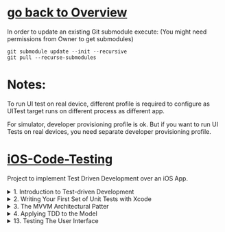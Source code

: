 # [go back to Overview](https://github.com/c4arl0s#test-driven-development-on-ios)

In order to update an existing Git submodule execute: (You might need permissions from Owner to get submodules)

```console
git submodule update --init --recursive
git pull --recurse-submodules
```

# Notes:

To run UI test on real device, different profile is required to configure as UITest target runs on different process as different app.

For simulator, developer provisioning profile is ok. But if you want to run UI Tests on real devices, you need separate developer provisioning profile.

# [iOS-Code-Testing](https://github.com/c4arl0s/iOS-Code-Testing#go-back-to-overview)

Project to implement Test Driven Development over an iOS App.

<details><summary>1. Introduction to Test-driven Development</summary>
<p>

1. [Introduction to Test-driven Development](https://github.com/c4arl0s/1-Introduction-to-Test-Driven-Development#1-introduction-to-test-driven-development-1)
     - [x] [What is Test-Driven Development](https://github.com/c4arl0s/1-Introduction-to-Test-Driven-Development#what-is-test-driven-development)
        + [x] [TDD Terminology](https://github.com/c4arl0s/1-Introduction-to-Test-Driven-Development#-tdd-terminology)
        + [x] [Subject under test](https://github.com/c4arl0s/1-Introduction-to-Test-Driven-Development#-subject-under-test)
        + [x] [Unit Test](https://github.com/c4arl0s/1-Introduction-to-Test-Driven-Development#-unit-test)
        + [x] [State Verification Test](https://github.com/c4arl0s/1-Introduction-to-Test-Driven-Development#-state-verification-test) 
        + [x] [Interaction Test](https://github.com/c4arl0s/1-Introduction-to-Test-Driven-Development#-interaction-test)
        + [x] [Negative Test](https://github.com/c4arl0s/1-Introduction-to-Test-Driven-Development#-negative-test)
        + [x] [Test Suite](https://github.com/c4arl0s/1-Introduction-to-Test-Driven-Development#-test-suite)
        + [x] [Assertions](https://github.com/c4arl0s/1-Introduction-to-Test-Driven-Development#-assertions)
        + [x] [Instantiating Classs for Testing](https://github.com/c4arl0s/1-Introduction-to-Test-Driven-Development#-instantiating-class-for-testing)
     - [x] [Principles of Test-Driven Development](https://github.com/c4arl0s/1-Introduction-to-Test-Driven-Development#--principles-of-test-driven-development)
        + [x] [Test first](https://github.com/c4arl0s/1-Introduction-to-Test-Driven-Development#-test-first)
        + [x] [Red - Green - Refactor](https://github.com/c4arl0s/1-Introduction-to-Test-Driven-Development#-red---green---refactor)
        + [x] [Write the Minimum Amount of Code](https://github.com/c4arl0s/1-Introduction-to-Test-Driven-Development#-write-the-minimum-amount-of-code)
        + [x] [Remove Duplication](https://github.com/c4arl0s/1-Introduction-to-Test-Driven-Development#-remove-duplication)
</p>
</details>

<details><summary>2. Writing Your First Set of Unit Tests with Xcode</summary>
<p>

2. [Writing Your First Set of Unit Tests with Xcode](https://github.com/c4arl0s/2-Writing-Your-First-Set-of-Unit-Tests-with-Xcode#2-writing-your-first-set-of-unit-tests-with-xcode---content)
     - [x] [Downloading and Installing Xcode](https://github.com/c4arl0s/2-Writing-Your-First-Set-of-Unit-Tests-with-Xcode#--downloading-and-installing-xcode)
     - [x] [Creating a New Project with Unit Test Support](https://github.com/c4arl0s/2-Writing-Your-First-Set-of-Unit-Tests-with-Xcode#--creating-a-new-project-with-unit-test-support)
     - [x] [Adding Support for Unit Test to an Existing Project](https://github.com/c4arl0s/2-Writing-Your-First-Set-of-Unit-Tests-with-Xcode#--adding-support-for-unit-test-to-an-existing-project)
     - [x] [A tour of Xcode](https://github.com/c4arl0s/2-Writing-Your-First-Set-of-Unit-Tests-with-Xcode#--a-tour-of-xcode)
        + [x] [Test Case Classes](https://github.com/c4arl0s/2-Writing-Your-First-Set-of-Unit-Tests-with-Xcode#-test-case-classes)
        + [x] [The test navigator](https://github.com/c4arl0s/2-Writing-Your-First-Set-of-Unit-Tests-with-Xcode#-the-test-navigator)
        + [x] [Viewing Test Reports](https://github.com/c4arl0s/2-Writing-Your-First-Set-of-Unit-Tests-with-Xcode#-viewing-test-reports)
        + [x] [Code Coverage Reports](https://github.com/c4arl0s/2-Writing-Your-First-Set-of-Unit-Tests-with-Xcode#-code-coverage-reports)
    - [x] [Building the Cookie factory App](https://github.com/c4arl0s/2-Writing-Your-First-Set-of-Unit-Tests-with-Xcode#--building-the-cookie-factory-app)
        + [x] [Building the Cookie Class](https://github.com/c4arl0s/2-Writing-Your-First-Set-of-Unit-Tests-with-Xcode#-building-the-cookie-class)
        + [x] [Building the CookieController Class](https://github.com/c4arl0s/2-Writing-Your-First-Set-of-Unit-Tests-with-Xcode#-building-the-cookiecontroller-class)
        + [x] [Updating the View Controller Class](https://github.com/c4arl0s/2-Writing-Your-First-Set-of-Unit-Tests-with-Xcode#-updating-the-view-controller-class)
        + [x] [Viewing Code Coverage Data](https://github.com/c4arl0s/2-Writing-Your-First-Set-of-Unit-Tests-with-Xcode#-viewing-code-coverage-data)
</p>
</details>

<details><summary>3. The MVVM Architectural Patter</summary>
<p>

3. [The MVVM Architectural Patter](https://github.com/c4arl0s/3-The-MVVM-Architectural-Pattern#3-the-mvvm-architectural-pattern---content)
    - [x] [The MVC Architectural Pattern](https://github.com/c4arl0s/3-The-MVVM-Architectural-Pattern#3-the-mvvm-architectural-pattern)
    - [x] [The Model-ViewController Architectural Pattern](https://github.com/c4arl0s/3-The-MVVM-Architectural-Pattern#--the-mvc-architectural-pattern)
        - [x] [Model-ViewController Testability Issues](https://github.com/c4arl0s/3-The-MVVM-Architectural-Pattern#-model-viewcontroller-testability-issues)
    - [x] [The Model-View-ViewModel Architectural Pattern](https://github.com/c4arl0s/3-The-MVVM-Architectural-Pattern#--the-model-view-viewmodel-architectural-pattern)
        - [x] [Advantages of MVVM](https://github.com/c4arl0s/3-The-MVVM-Architectural-Pattern#-advantages-of-mvvm)
        - [x] [ViewModel Instantiation](https://github.com/c4arl0s/3-The-MVVM-Architectural-Pattern#-viewmodel-instantiation)
        - [x] [Isolated View Controller](https://github.com/c4arl0s/3-The-MVVM-Architectural-Pattern#-isolated-view-controller)
        - [x] [Table View Controllers](https://github.com/c4arl0s/3-The-MVVM-Architectural-Pattern#-table-view-controllers)
        - [x] [Navigation Controller-Based Apps](https://github.com/c4arl0s/3-The-MVVM-Architectural-Pattern#-navigation-controller-based-apps)
</p>
</details>

<details><summary>4. Applying TDD to the Model</summary>
<p>

4. [Applying TDD to the Model](https://github.com/c4arl0s/4-Applying-TDD-to-the-Model#4-applying-tdd-to-the-model---content)
    - [x] [Applying TDD to the Model](https://github.com/c4arl0s/4-Applying-TDD-to-the-Model#applying-tdd-to-the-model)
    - [x] [Creating the Xcode Project](https://github.com/c4arl0s/4-Applying-TDD-to-the-Model#creating-the-xcode-project)
    - [x] [Building the Model Layer](https://github.com/c4arl0s/4-Applying-TDD-to-the-Model#building-the-model-layer)
        + [x] [The AccountOwner Class](https://github.com/c4arl0s/4-Applying-TDD-to-the-Model#the-accountowner-class)
        + [x] [Creating the Last Name Validator Class](https://github.com/c4arl0s/4-Applying-TDD-to-the-Model#creating-the-last-name-validator-class)
        + [x] [Creating the Email Address Validator Class](https://github.com/c4arl0s/4-Applying-TDD-to-the-Model#creating-the-email-address-validator-class)
    - [ ] [Integrating the Validator Classes into the AccountOwner Class](https://github.com/c4arl0s/4-Applying-TDD-to-the-Model#integrating-the-validator-classes-into-the-accountowner-class)
    - [ ] [The Transaction Class](https://github.com/c4arl0s/4-Applying-TDD-to-the-Model#the-transaction-class)
    - [ ] [The BankAccount Class](https://github.com/c4arl0s/4-Applying-TDD-to-the-Model#the-bankaccount-class)
    - [ ] [Testing Core Data](https://github.com/c4arl0s/4-Applying-TDD-to-the-Model#testing-core-data)
</p>
</details>
<!--- 5. [Applying TDD to View Controllers]()
     - [ ] [Application Architecture]()
         + [ ] [Creating The Xcode Project]()
         + [ ] [Building the User Interface Layer]()
         + [ ] [Building the Signup View Controller Scene]()
         + [ ] [Creating a Segue Between the Login Scene and Signup Scene]()
     - [Building the Model Layer]()
         + [ ] [The LoginModel Class]()
         + [ ] [The SignupModel Class]()
     - [Building the ViewModel Layer]()
         + [ ] [The LoginViewModel Class]()
         + [ ] [View Model - View Controller Binding]()
         + [ ] [Building the performInitialViewSetup Method]()
         + [ ] [Building the userNameDidEndOnExit Method]()
         + [ ] [Building the passwordDidEndOnExit Method]()
         + [ ] [Building the userNameUpdated Method]()
         + [ ] [Building the passwordUpdated Method]()
         + [ ] [Building the Login Method]()
         + [ ] [Creating the Mock Login Controller Class]()
         + [ ] [Updating the LoginViewModel Class]()
         + [ ] [The SignupViewModel Class]()
     - [Connecting the View Controller to the View Model]()
         + [ ] [Binding the Login View Controller class to the View Model]()
         + [ ] [Calling the performInitialSetup Method of the View Model from the View Controller]()
         + [ ] [Calling the userNameDidEndOnExit Method of the View Model from the View Controller]()
         + [ ] [calling the passwordDidEndOnExit Method of the View Model from the View Controller]()
         + [ ] [Calling the Login Method of the View Model from the View Controller]()
         + [ ] [Calling the userNameUpdated and passwordUpdated Methods of the View Model from the View Controller]()
         + [ ] [Binding the Signup View Controller Class to the View Model]()
 6. [Applying TDD to Collection View Controllers]()
     - [ ] [Application Architecture]()
     - [ ] [Creating the Xcode Project]()
     - [ ] [Adding Resources to the Project]()
     - [ ] [Building the User Interface Layer]()
         + [ ] [Creating New Classes]()
         + [ ] [Building the Collection View Controller Scene]()
         + [ ] [Adding a Section Header Accessory View]()    
         + [ ] [Building the Collection View Cell]()
     - [Building the Model Layer]()
         + [ ] [The Photo Class]()
         + [ ] [The City Class]()
         + [ ] [The Album Class]()
     - [Building the ViewModel Layer]()
         + [ ] [The Collection ViewModel Class]()
         + [ ] [View Model - View Controller Binding]()
         + [ ] [Testing the performInitialViewSetup Method]()
         + [ ] [Testing the numberOfSections Method]()
         + [ ] [Testing the numberOfItemsInSection Method]()
         + [ ] [Testing the cellViewModel Method]()
         + [ ] [Testing headerViewModel Method]()
         + [ ] [The CollectionViewCellViewModel Class]()
         + [ ] [The CollectionViewSectionHeaderViewModel Class]()
     - [Binding the View Layer to the View Model]()
         + [ ] Binding the CollectionViewCell to the View Model]()
         + [ ] Binding the CollectionViewSectionHeader Class to the View Model]()
 7. [Testing URL Session]()
     - [ ] [Strategies for Testing The Networking Layer]()
     - [ ] [Preparing the PhotoBook Project]()
     - [ ] [Remote Content Specification]()
     - [ ] [Configuring Application Transport Security]()
     - [ ] [Building the Networking Layer]()  
         + [ ] [Creating the ServiceController Class]()
         + [ ] [Creating the MockURLSession Class]()
         + [ ] [Creating the MockURLSessionDataTask Class]()
     - [Updating the Model Layer]()
         + [ ] [Updating the Album Class]()
         + [ ] [Writing New Tests for the `load()` Method]()
         + [ ] [Creating the MockServiceController Class]()
         + [ ] [Modifying the Album Class]()
         + [ ] [Updating the Photo Class]()
         + [ ] [Writing New Tests for the Photo Class]()
         + [ ] [Creating the MockPhoto Class]()
         + [ ] [Modifying the Photo Class]()
         + [ ] [Creating the DownloadListenerProtocol.swift file]()
         + [ ] [Creating the MockDownloadListener Class]()
     - [Updating the View Model Layer]()
         + [ ] [Updates to the Collection View Model]()
         + [ ] [Updates to the Collection View Cell View Model]()
     - [Updating the View Layer]()
         + [ ] [Updates to the Collection View Cell]()
 8. [Working with Legacy Code]()
     - [ ] [Splitting a Large Class]()
     - [ ] [Adding Functionality to an Existing Class]()
         + [ ] [Encapsulate Using Classes and Methods]()
         + [ ] [Rename and Replace]()
         + [ ] [Decorators]()
     - [ ] [Decoupling Classes Using Protocols]()
     - [ ] [Using Dependency Injection to Create More Testable Code]()
 9. [Continuous Integration]()
     - [ ] [Installing cacOS Server]()
         + [ ] [Launching macOS Server]()
         + [ ] [Setting Up Access for Team Members]()
         + [ ] [Starting Xcode Server]()
         + [ ] [Configuring Xcode Server]()
         + [ ] [Xcode Version]()
         + [ ] [Apple Developer Teams]()
         + [ ] [Development Devices]()
         + [ ] [Repositories]()
         + [ ] [Creating a New Git Repository on Xcode Server]()
     - [Configuring Xcode]()
         + [ ] [Adding Xcode Server Credentials to Xcode]()
         + [ ] [Clone an Existing Local Repository to Xcode Server]()
         + [ ] [Clone a Git Repository from Xcode Server]()
         + [ ] [Cloning a Git Repository from GitHub]()
     - [Creating and Integrating Bots]()
         + [ ] [Create a Bot]()
         + [ ] [Integrate a Bot]()
 10. [Introduction to Behavior-Driven Development]()
     - [ ] [What is Behavior Driven Development]()
     - [ ] [The Difference between BDD and TDD]()
         + [ ] [Bussiness Requirements and User Scenarios]()
         + [ ] [Anatomy of a Quick Test Case]()
 11. [Installing Quick]()
     - [ ] [Adding Quick to an Xcode Project Using CocoaPods]()
     - [ ] [Adding Quick to an Xcode Project Carthage]()
 12. [Applying TDD and BDD Techniques]()
     - [ ] [Reviewing the Business Requirements]()
     - [ ] [High-Level Application Architecture]()
     - [ ] [Creating The Xcode Project]()
     - [ ] [Adding Resources to the Project]() 
         + [ ] [Building the User Interface Layer]()
     - [Writing BDD test with Quick]() 
         + [ ] [Examining the BDD Test for Scenario Number 3]()
         + [ ] [Examining the BDD Test for Scenario Number 5]()
         + [ ] [Examining the BDD test for Scenario Number 8]()
         + [ ] [Examining the BDD test for Scenario Number 9]()
         + [ ] [Creating stub Objects]()
         + [ ] [Adding The Restaurant Data File to the Project]()
         + [ ] [Examining the Remaining Compilation Errors]()
     - [Building the Model Layer]()
     - [Building the ViewModel Layer]()
         + [ ] [The SearchViewModel Class]()
         + [ ] [The RestaurantTableViewModel Class]()
         + [ ] [The RestaurantTableViewCellViewModel Class]()
     - [ ] [View Controller to View Model Binding]()
     - [ ] [Summary]()
 13. [Testing the User Interface]()
     - [ ] [Adding Support for UI Testing to your project]()
     - [ ] [New Projects]()
     - [ ] [Existing Projects]()    
     - [ ] [UI Test Classes]()
     - [ ] [Creating New Test Classes]()   
     - [ ] [Changes to XCTest to Support UI Testing]()
     - [ ] [XCUIApplication]()
     - [ ] [XCUIDevice]()
         + [ ] [XCUIElement, XCUIElementAttributes]()
     - [ ] [XCUIElementAttributes]()
     - [ ] [XCUIElementQuery and XCUIElementTypeQueryProvider]()
     - [ ] [Assertions]()
     - [ ] [UI Recordings]()
     - [ ] [Waiting Before Asserting]()
     - [ ] [Putting It All Together]()
---> 

<details><summary>13. Testing The User Interface</summary>
<p>

13. [Testing The User Interface](https://github.com/c4arl0s/13-testing-the-user-interface#go-back-to-overview)
- [x] [Introduction](https://github.com/c4arl0s/13-testing-the-user-interface#1-Introduction)
- [x] [Adding Support for UI Testing to your Project](https://github.com/c4arl0s/13-testing-the-user-interface#2-Adding-Supporet-for-UI-Testing-to-your-Project)
- [ ] [New Projects](https://github.com/c4arl0s/13-testing-the-user-interface#3-New-Projects)
- [ ] [Existing Projects](https://github.com/c4arl0s/13-testing-the-user-interface#4-Existing-Projects)
- [x] [UI Test Classes](https://github.com/c4arl0s/13-testing-the-user-interface#5-UI-Test-Classes)
- [ ] [Creating New Test Classes](https://github.com/c4arl0s/13-testing-the-user-interface#6-Creating-New-Test-Classes)
- [x] [Changes to XCTest to Support UI Testing](https://github.com/c4arl0s/13-testing-the-user-interface#7-Changes-to-XCTest-to-Support-UI-Testing)
- [x] [XCUIApplication](https://github.com/c4arl0s/13-testing-the-user-interface#8-XCUIApplication)
- [x] [XCUIDevice](https://github.com/c4arl0s/13-testing-the-user-interface#9-XCUIDevice)
- [x] [XCUIElementAttributes](https://github.com/c4arl0s/13-testing-the-user-interface#10-XCUIElementAttributes)
- [x] [XCUIElementQuery and XCUIElementTypeQueryProvider](https://github.com/c4arl0s/13-testing-the-user-interface#11-XCUIElementQuery-and-XCUIElementTypeQueryProvider)
- [ ] [Assertions](https://github.com/c4arl0s/13-testing-the-user-interface#12-Assertions)
- [ ] [UI Recording](https://github.com/c4arl0s/13-testing-the-user-interface#13-UI-Recording)
- [ ] [Waiting Before Asserting](https://github.com/c4arl0s/13-testing-the-user-interface#14-Waiting-Before-Asserting)
- [ ] [Putting It All Together](https://github.com/c4arl0s/13-testing-the-user-interface#15-Putting-It-All-Together)
- [ ] [Summary](https://github.com/c4arl0s/13-testing-the-user-interface#16-Summary)
</p>
</details>

